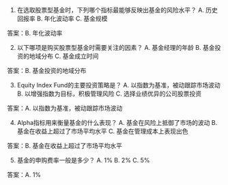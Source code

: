 

1. 在选取股票型基金时，下列哪个指标最能够反映出基金的风险水平？
A. 历史回报率
B. 年化波动率
C. 基金规模

答案：B. 年化波动率

2. 以下哪项是购买股票型基金时需要关注的因素？
A. 基金经理的年龄
B. 基金投资的地域分布
C. 基金成立时间

答案：B. 基金投资的地域分布

3. Equity Index Fund的主要投资策略是？
A. 以指数为基准，被动跟踪市场波动
B. 以增强指数为目标，积极管理风险
C. 选择业绩优异的公司股票投资

答案：A. 以指数为基准，被动跟踪市场波动

4. Alpha指标用来衡量基金的什么表现？
A. 基金在风险上抵御了市场的波动
B. 基金在收益上超过了市场平均水平
C. 基金在管理成本上表现出色

答案：B. 基金在收益上超过了市场平均水平

5. 基金的申购费率一般是多少？
A. 1%
B. 2%
C. 5%

答案：A. 1%